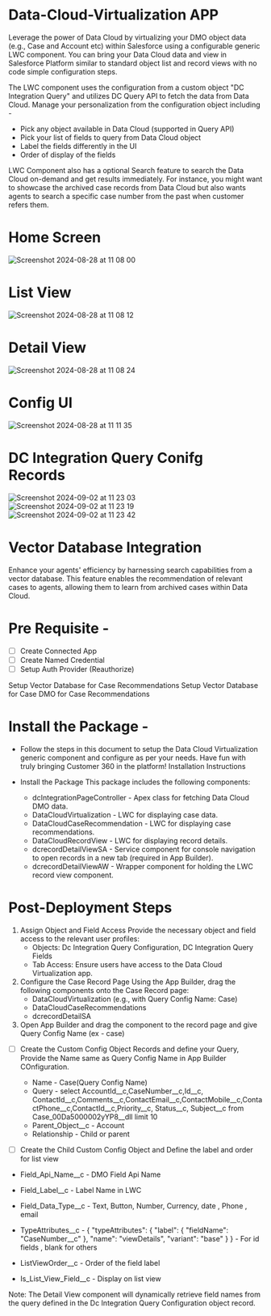 
# Data-Cloud-Virtualization APP 

Leverage the power of Data Cloud by virtualizing your DMO object data (e.g., Case and Account etc) within Salesforce using a configurable generic LWC component.  You can bring your Data Cloud data and view in Salesforce Platform similar to standard object list and record views with no code simple configuration steps.

The LWC component uses the configuration from a custom object "DC Integration Query" and utilizes DC Query API to fetch the data from Data Cloud.  Manage your personalization from the configuration object including - 

- Pick any object available in Data Cloud (supported in Query API)
- Pick your list of fields to query from Data Cloud object
- Label the fields differently in the UI
- Order of display of the fields
  
LWC Component also has a optional Search feature to search the Data Cloud on-demand and get results immediately.  For instance, you might want to showcase the archived case records from Data Cloud but also wants agents to search a specific case number from the past when customer refers them.


# Home Screen
![Screenshot 2024-08-28 at 11 08 00](https://github.com/user-attachments/assets/40ce22df-8420-4b13-a748-2b89335956c2)

# List View 
![Screenshot 2024-08-28 at 11 08 12](https://github.com/user-attachments/assets/4880032b-8f51-442c-a0b4-ab8097198693)

# Detail View
![Screenshot 2024-08-28 at 11 08 24](https://github.com/user-attachments/assets/83e969fb-9da9-4651-bd3a-3419c2958b93)

# Config UI
![Screenshot 2024-08-28 at 11 11 35](https://github.com/user-attachments/assets/04a7f94b-8d71-4987-8ab6-1908d1ac05c9)

# DC Integration Query Conifg Records 
![Screenshot 2024-09-02 at 11 23 03](https://github.com/user-attachments/assets/eec2185d-8668-4d46-bcce-594586d1c992)
![Screenshot 2024-09-02 at 11 23 19](https://github.com/user-attachments/assets/c7473b1a-fc7b-4741-9e42-b50b2849e0f1)
![Screenshot 2024-09-02 at 11 23 42](https://github.com/user-attachments/assets/e50c85b0-4df3-41f7-b9d6-ce144fed4ad0)


# Vector Database Integration
Enhance your agents' efficiency by harnessing  search capabilities from a vector database. This feature enables the recommendation of relevant cases to agents, allowing them to learn from archived cases within Data Cloud.

 # Pre Requisite - 

- [ ] Create Connected App
- [ ] Create Named Credential 
- [ ] Setup Auth Provider (Reauthorize)

Setup Vector Database for Case Recommendations
Setup Vector Database for Case DMO for Case Recommendations

 # Install the Package - 
 - Follow the steps in this document to setup the Data Cloud Virtualization generic component and configure as per your needs. Have fun with truly bringing Customer 360 in the platform!
Installation Instructions

- Install the Package This package includes the following components:
    * dcIntegrationPageController - Apex class for fetching Data Cloud DMO data.
    * DataCloudVirtualization - LWC for displaying case data.
    * DataCloudCaseRecommendation - LWC for displaying case recommendations.
    * DataCloudRecordView - LWC for displaying record details.
    * dcrecordDetailViewSA - Service component for console navigation to open records in a new tab (required in App Builder).
    * dcrecordDetailViewAW - Wrapper component for holding the LWC record view component.


 # Post-Deployment Steps
1. Assign Object and Field Access Provide the necessary object and field access to the relevant user profiles:
    * Objects: Dc Integration Query Configuration, DC Integration Query Fields
    * Tab Access: Ensure users have access to the Data Cloud Virtualization app.
2. Configure the Case Record Page Using the App Builder, drag the following components onto the Case Record page:
    * DataCloudVirtualization (e.g., with Query Config Name: Case)
    * DataCloudCaseRecommendations
    * dcrecordDetailSA
3. Open App Builder and drag the component to the record page and give Query Config Name (ex - case)    

- [ ] Create the Custom Config Object Records and define your Query, Provide the Name same as Query Config Name in App Builder COnfiguration.

    -  Name - Case(Query Config Name)
    -  Query -  select AccountId__c,CaseNumber__c,Id__c, ContactId__c,Comments__c,ContactEmail__c,ContactMobile__c,ContactPhone__c,ContactId__c,Priority__c, Status__c, Subject__c from Case_00Da5000002yYP8__dll limit 10
    -  Parent_Object__c - Account 
    -  Relationship - Child or parent 


- [ ] Create the Child Custom Config Object and Define the label and order for list view
 -   Field_Api_Name__c - DMO Field Api Name
 -   Field_Label__c - Label Name in LWC 
 -   Field_Data_Type__c - Text, Button, Number, Currency, date , Phone , email 
 -   TypeAttributes__c - { "typeAttributes": { "label": { "fieldName": "CaseNumber__c" }, "name": "viewDetails", "variant": "base" } }  - For id fields , blank for others 

 -   ListViewOrder__c - Order of the field label 
 -   Is_List_View_Field__c - Display on list view 
   
Note: The Detail View component will dynamically retrieve field names from the query defined in the Dc Integration Query Configuration object record.

